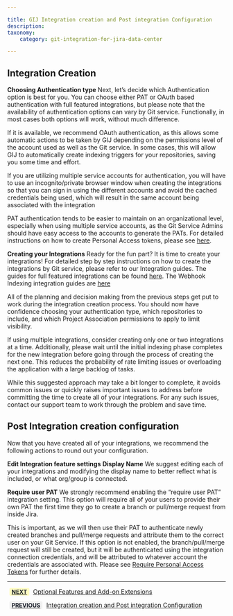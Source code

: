 ```yaml
---

title: GIJ Integration creation and Post integration Configuration
description:
taxonomy:
    category: git-integration-for-jira-data-center

---
```

## Integration Creation
**Choosing Authentication type**
Next, let’s  decide which Authentication option is best for you. You can choose either PAT or OAuth based authentication with full featured integrations, but please note that the availability of authentication options can vary by Git service. Functionally, in most cases both options will work, without much difference.

If it is available, we recommend  OAuth authentication, as this allows some automatic actions to be taken by GIJ depending on the permissions level of the account used as well as the Git service. In some cases, this will allow GIJ to automatically create indexing triggers for your repositories, saving you some time and effort.

<div class="bbb-callout bbb--tip">
    <div class="irow">
    <div class="ilogobox">
        <span class="logoimg"></span>
    </div>
    <div class="imsgbox">
        If you are utilizing multiple service accounts for authentication, you will have to use an incognito/private browser window when creating the integrations so that you can sign in using the different accounts and avoid the cached credentials being used, which will result in the same account being associated with the integration
    </div>
    </div>
</div>

PAT authentication tends to be easier to maintain on an organizational level, especially when using multiple service accounts, as the Git Service Admins should have easy access to the accounts to generate the PATs. For detailed instructions on how to create Personal Access tokens, please see [here](https://help.gitkraken.com/git-integration-for-jira-cloud/creating-personal-access-tokens-gij-cloud).


**Creating your Integrations**
Ready for the fun part? It is time to create your integrations! For detailed step by step instructions on how to create the integrations by Git service, please refer to our Integration guides. The guides for full featured integrations can be found [here](https://help.gitkraken.com/git-integration-for-jira-cloud/integration-guide-gij-cloud/). The Webhook Indexing integration guides are [here](https://help.gitkraken.com/git-integration-for-jira-cloud/webhook-indexing-integration-gij-cloud/)

All of the planning and decision making from the previous steps get put to work during the integration creation process. You should now have confidence choosing your authentication type, which repositories to include, and which Project Association permissions to apply to limit visibility. 

If using multiple integrations, consider creating only one or two integrations at a time. Additionally, please wait until the initial indexing phase completes for the new integration before going through the process of creating the next one. This reduces the probability of rate limiting issues or overloading the application with a large backlog of tasks. 

While this suggested approach may take a bit longer to complete, it avoids common issues or quickly raises important issues to address before committing the time to create all of your integrations. For any such issues, contact our support team  to work through the problem and save time.


## Post Integration creation configuration
Now that you have created all of your integrations, we recommend the following actions   to round out your configuration.

**Edit Integration feature settings**
**Display Name**
 We suggest editing each of your integrations and modifying the display name to better reflect what is included, or what org/group is connected. 

**Require user PAT**
We strongly recommend enabling the “require user PAT” integration setting. This option will require all of your users to provide their own PAT the first time they go to create a branch or pull/merge request from inside Jira. 

This is important, as we will then use their PAT to authenticate newly created branches and pull/merge requests and  attribute them to the correct user on your Git Service. If this option is not enabled, the branch/pull/merge request will still be created, but it will be authenticated using the integration connection credentials, and will be attributed to whatever account the credentials are associated with. Please see [Require Personal Access Tokens](https://help.gitkraken.com/git-integration-for-jira-cloud/require-personal-access-tokens-for-user-actions-create-branch-pull-request-gij-cloud/) for further details.

___

[<b style='background-color:#FFFCC3; padding:1px 5px; color:#181D28; border-radius:3px; margin: 0 5px; font-size: small;'>NEXT</b>](/git-integration-for-jira-cloud/Getting-Started-Guide-Optional-Features) <a href="https://help.gitkraken.com/git-integration-for-jira-cloud/Getting-Started-Guide-Optional-Features/">Optional Features and Add-on Extensions</a>

[<b style='background-color:#F1F1F1; padding:1px 5px; color:#181D28; border-radius:3px; margin: 0 5px; font-size: small;'>PREVIOUS</b>](/git-integration-for-jira-cloud/Getting-Started-Guide-Integration-Creation-Post-Integration-Config) <a href="https://help.gitkraken.com/git-integration-for-jira-cloud/Getting-Started-Guide-Integration-Creation-Post-Integration-Config/">Integration creation and Post integration Configuration</a>
